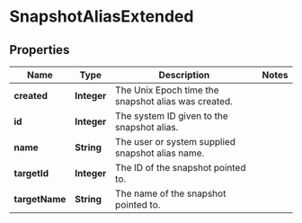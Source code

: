 
# SnapshotAliasExtended

## Properties
Name | Type | Description | Notes
------------ | ------------- | ------------- | -------------
**created** | **Integer** | The Unix Epoch time the snapshot alias was created. | 
**id** | **Integer** | The system ID given to the snapshot alias. | 
**name** | **String** | The user or system supplied snapshot alias name. | 
**targetId** | **Integer** | The ID of the snapshot pointed to. | 
**targetName** | **String** | The name of the snapshot pointed to. | 



